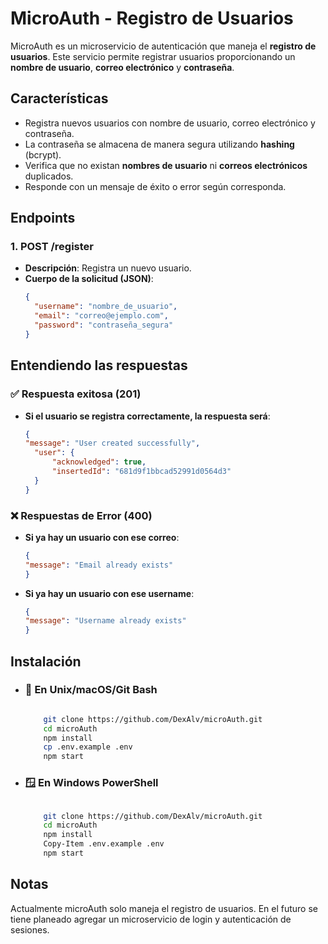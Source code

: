 # MicroAuth - Registro de Usuarios

MicroAuth es un microservicio de autenticación que maneja el **registro de usuarios**. Este servicio permite registrar usuarios proporcionando un **nombre de usuario**, **correo electrónico** y **contraseña**.

## Características

- Registra nuevos usuarios con nombre de usuario, correo electrónico y contraseña.
- La contraseña se almacena de manera segura utilizando **hashing** (bcrypt).
- Verifica que no existan **nombres de usuario** ni **correos electrónicos** duplicados.
- Responde con un mensaje de éxito o error según corresponda.

## Endpoints

### 1. **POST /register**

- **Descripción**: Registra un nuevo usuario.
- **Cuerpo de la solicitud (JSON)**:
  ```json
  {
    "username": "nombre_de_usuario",
    "email": "correo@ejemplo.com",
    "password": "contraseña_segura"
  }

## Entendiendo las respuestas

### ✅ Respuesta exitosa (201)

- **Si el usuario se registra correctamente, la respuesta será**:
  ```json
  {
  "message": "User created successfully",
    "user": {
        "acknowledged": true,
        "insertedId": "681d9f1bbcad52991d0564d3"
    }
  }

### ❌ Respuestas de Error (400)

- **Si ya hay un usuario con ese correo**:
    ```json
    {
    "message": "Email already exists"
    }

- **Si ya hay un usuario con ese username**:
    ```json
    {
    "message": "Username already exists"
    }

## Instalación
- ### 🐧 En Unix/macOS/Git Bash
    ```bash

        git clone https://github.com/DexAlv/microAuth.git
        cd microAuth
        npm install
        cp .env.example .env
        npm start

- ### 🪟 En Windows PowerShell
    ```bash

        git clone https://github.com/DexAlv/microAuth.git
        cd microAuth
        npm install
        Copy-Item .env.example .env
        npm start

## Notas
Actualmente microAuth solo maneja el registro de usuarios. En el futuro se tiene planeado agregar un microservicio de login y autenticación de sesiones.